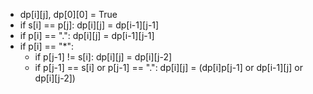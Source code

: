 - dp[i][j], dp[0][0] = True  
- if s[i] == p[j]: dp[i][j] = dp[i-1][j-1]  
- if p[i] == ".": dp[i][j] = dp[i-1][j-1]  
- if p[i] == "*":  
	- if p[j-1] != s[i]: dp[i][j] = dp[i][j-2]
	- if p[j-1] == s[i] or p[j-1] == ".": dp[i][j] = (dp[i]p[j-1] or dp[i-1][j] or dp[i][j-2])